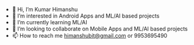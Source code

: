 - 👋 Hi, I’m Kumar Himanshu
- 👀 I’m interested in Android Apps and ML/AI based projects
- 🌱 I’m currently learning ML/AI
- 💞️ I’m looking to collaborate on Mobile Apps and ML/AI based projects
- 📫 How to reach me himanshubit@gmail.com or 9953695490

<!---
Kumar-Himanshu/Kumar-Himanshu is a ✨ special ✨ repository because its `README.md` (this file) appears on your GitHub profile.
You can click the Preview link to take a look at your changes.
--->
